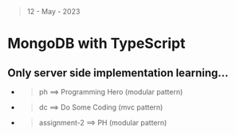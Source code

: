 > 12 - May - 2023 

# MongoDB with TypeScript

## Only server side implementation learning...


* > ph ==> Programming Hero (modular pattern)
* > dc ==> Do Some Coding   (mvc pattern)
* > assignment-2 ==> PH (modular pattern)


